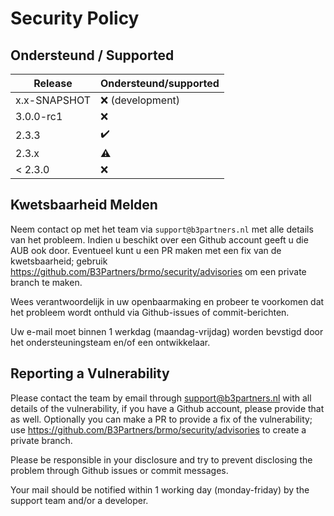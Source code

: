 # Security Policy

## Ondersteund / Supported

| Release       | Ondersteund/supported  |
| --------------|------------------------|
|  x.x-SNAPSHOT | :x: (development)      |
|  3.0.0-rc1    | ❌                     |
|  2.3.3        | ✔️                      |
|  2.3.x        | :warning:              |
|  < 2.3.0      | ❌                     |


## Kwetsbaarheid Melden

Neem contact op met het team via `support@b3partners.nl` met alle details van het probleem.
Indien u beschikt over een Github account geeft u die AUB ook door. Eventueel kunt u een PR maken met een fix van de kwetsbaarheid; gebruik https://github.com/B3Partners/brmo/security/advisories om een private branch te maken.

Wees verantwoordelijk in uw openbaarmaking en probeer te voorkomen dat het probleem wordt onthuld via Github-issues of commit-berichten.

Uw e-mail moet binnen 1 werkdag (maandag-vrijdag) worden bevstigd door het ondersteuningsteam en/of een ontwikkelaar.

## Reporting a Vulnerability

Please contact the team by email through support@b3partners.nl with all details of the vulnerability, if you have a Github account, please provide that as well. Optionally you can make a PR to provide a fix of the vulnerability; use https://github.com/B3Partners/brmo/security/advisories to create a private branch.

Please be responsible in your disclosure and try to prevent disclosing the problem through Github issues or commit messages.

Your mail should be notified within 1 working day (monday-friday) by the support team and/or a developer.
